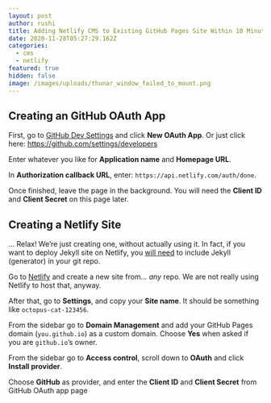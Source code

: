 ```yaml
---
layout: post
author: rushi
title: Adding Netlify CMS to Existing GitHub Pages Site Within 10 Minutes
date: 2020-11-28T05:27:29.162Z
categories:
  - cms
  - netlify
featured: true
hidden: false
image: /images/uploads/thunar_window_failed_to_mount.png
---
```

<!--StartFragment-->

## Creating an GitHub OAuth App

First, go to [GitHub Dev Settings](https://github.com/settings/developers) and click **New OAuth App**. Or just click here: <https://github.com/settings/developers>

Enter whatever you like for **Application name** and **Homepage URL**.

In **Authorization callback URL**, enter: `https://api.netlify.com/auth/done`.

Once finished, leave the page in the background. You will need the **Client ID** and **Client Secret** on this page later.



## Creating a Netlify Site

… Relax! We’re just creating one, without actually using it. In fact, if you want to deploy Jekyll site on Netlify, you [will need](https://www.netlify.com/blog/2015/10/28/a-step-by-step-guide-jekyll-3.0-on-netlify/) to include Jekyll (generator) in your git repo.

Go to [Netlify](https://app.netlify.com/account/sites) and create a new site from… *any* repo. We are not really using Netlify to host that, anyway.

After that, go to **Settings**, and copy your **Site name**. It should be something like `octopus-cat-123456`.

From the sidebar go to **Domain Management** and add your GitHub Pages domain (`you.github.io`) as a custom domain. Choose **Yes** when asked if you are `github.io`’s owner.

From the sidebar go to **Access control**, scroll down to **OAuth** and click **Install provider**.

Choose **GitHub** as provider, and enter the **Client ID** and **Client Secret** from GitHub OAuth app page

<!--EndFragment-->